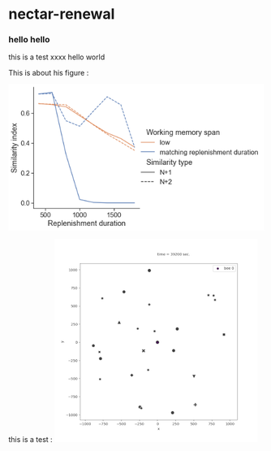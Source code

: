 # nectar-renewal

### hello hello
this is a test xxxx
hello world


This is about his figure :

![](https://github.com/juliane-mailly/nectar-renewal/blob/main/sim_bout15.png)


this is a test : 
![](https://github.com/juliane-mailly/nectar-renewal/blob/main/image30-ezgif.com-resize%20(1).gif)
